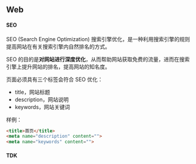 ## Web

#### SEO

SEO (Search Engine Optimization) 搜索引擎优化，是一种利用搜索引擎的规则提高网站在有关搜索引擎内自然排名的方式。

SEO 的目的是**对网站进行深度优化**，从而帮助网站获取免费的流量，进而在搜索引擎上提升网站的排名，提高网站的知名度。

页面必须具有三个标签会符合 SEO 优化：

-   title，网站标题
-   description，网站说明
-   keywords，网站关键词

样例：

```html
<title>首页</title>
<meta name="description" content="">
<meta name="keywords" content="">
```



#### TDK